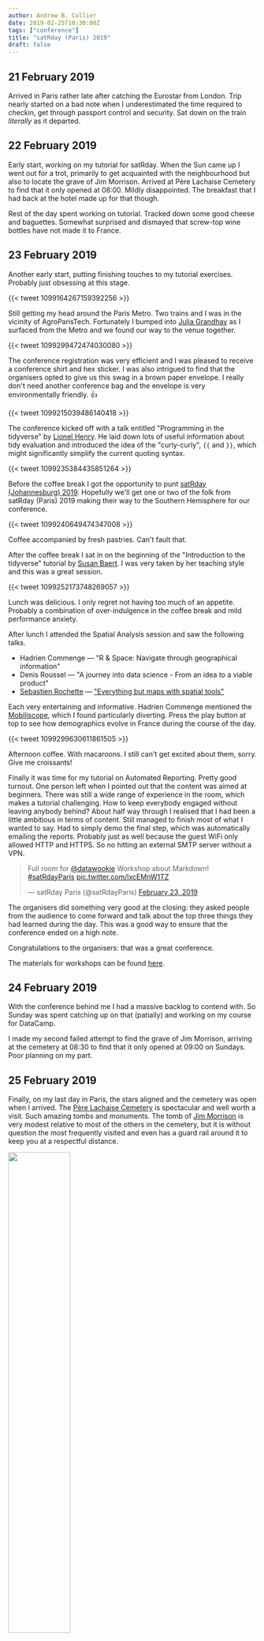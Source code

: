 ```yaml
---
author: Andrew B. Collier
date: 2019-02-25T10:30:00Z
tags: ["conference"]
title: "satRday (Paris) 2019"
draft: false
---
```


## 21 February 2019

Arrived in Paris rather late after catching the Eurostar from London. Trip nearly started on a bad note when I underestimated the time required to checkin, get through passport control and security. Sat down on the train *literally* as it departed.

## 22 February 2019

Early start, working on my tutorial for satRday. When the Sun came up I went out for a trot, primarily to get acquainted with the neighbourhood but also to locate the grave of Jim Morrison. Arrived at Père Lachaise Cemetery to find that it only opened at 08:00. Mildly disappointed. The breakfast that I had back at the hotel made up for that though.

Rest of the day spent working on tutorial. Tracked down some good cheese and baguettes. Somewhat surprised and dismayed that screw-top wine bottles have not made it to France.

## 23 February 2019

Another early start, putting finishing touches to my tutorial exercises. Probably just obsessing at this stage.

{{< tweet 1099164267159392256 >}}

Still getting my head around the Paris Metro. Two trains and I was in the vicinity of AgroParisTech. Fortunately I bumped into [Julia Grandhay](https://twitter.com/JuliaGr10) as I surfaced from the Metro and we found our way to the venue together.

{{< tweet 1099299472474030080 >}}

The conference registration was very efficient and I was pleased to receive a conference shirt and hex sticker. I was also intrigued to find that the organisers opted to give us this swag in a brown paper envelope. I really don't need another conference bag and the envelope is very environmentally friendly. :thumbsup:

<!-- <blockquote class="twitter-tweet" data-cards="hidden" data-lang="en"><p lang="en" dir="ltr">And <a href="https://twitter.com/hashtag/satRdayParis?src=hash&amp;ref_src=twsrc%5Etfw">#satRdayParis</a> is go! <a href="https://twitter.com/satRdayParis?ref_src=twsrc%5Etfw">@satRdayParis</a> <a href="https://t.co/pbiX1BKkTE">pic.twitter.com/pbiX1BKkTE</a></p>&mdash; Andrew B. Collier (@datawookie) <a href="https://twitter.com/datawookie/status/1099221455219367936?ref_src=twsrc%5Etfw">February 23, 2019</a></blockquote> -->

{{< tweet 1099215039486140418 >}}

The conference kicked off with a talk entitled "Programming in the tidyverse" by [Lionel Henry](https://twitter.com/_lionelhenry). He laid down lots of useful information about tidy evaluation and introduced the idea of the "curly-curly", `{{` and `}}`, which might significantly simplify the current quoting syntax.

{{< tweet 1099235384435851264 >}}

Before the coffee break I got the opportunity to punt [satRday (Johannesburg) 2019](http://joburg2019.satrdays.org). Hopefully we'll get one or two of the folk from satRday (Paris) 2019 making their way to the Southern Hemisphere for our conference.

{{< tweet 1099240649474347008 >}}

Coffee accompanied by fresh pastries. Can't fault that.

After the coffee break I sat in on the beginning of the "Introduction to the tidyverse" tutorial by [Susan Baert](https://twitter.com/SuzanBaert). I was very taken by her teaching style and this was a great session. 

{{< tweet 1099252173748269057 >}}

Lunch was delicious. I only regret not having too much of an appetite. Probably a combination of over-indulgence in the coffee break and mild performance anxiety.

After lunch I attended the Spatial Analysis session and saw the following talks.

- Hadrien Commenge — "R & Space: Navigate through geographical information"
- Denis Roussel — "A journey into data science - From an idea to a viable product"
- [Sebastien Rochette](https://twitter.com/statnmap) — ["Everything but maps with spatial tools"](https://github.com/statnmap/prez/blob/master/2019-02-22_SatRdays_Paris.pdf)

Each very entertaining and informative. Hadrien Commenge mentioned the [Mobiliscope](http://mobiliscope.parisgeo.cnrs.fr/), which I found particularly diverting. Press the play button at top to see how demographics evolve in France during the course of the day.

{{< tweet 1099299630611861505 >}}

Afternoon coffee. With macaroons. I still can't get excited about them, sorry. Give me croissants!

Finally it was time for my tutorial on Automated Reporting. Pretty good turnout. One person left when I pointed out that the content was aimed at beginners. There was still a wide range of experience in the room, which makes a tutorial challenging. How to keep everybody engaged without leaving anybody behind? About half way through I realised that I had been a little ambitious in terms of content. Still managed to finish most of what I wanted to say. Had to simply demo the final step, which was automatically emailing the reports. Probably just as well because the guest WiFi only allowed HTTP and HTTPS. So no hitting an external SMTP server without a VPN.

<blockquote class="twitter-tweet" data-lang="en"><p lang="en" dir="ltr">Full room for <a href="https://twitter.com/datawookie?ref_src=twsrc%5Etfw">@datawookie</a> Workshop about Markdown! <a href="https://twitter.com/hashtag/satRdayParis?src=hash&amp;ref_src=twsrc%5Etfw">#satRdayParis</a> <a href="https://t.co/lxcEMnW1TZ">pic.twitter.com/lxcEMnW1TZ</a></p>&mdash; satRday Paris (@satRdayParis) <a href="https://twitter.com/satRdayParis/status/1099317385406894080?ref_src=twsrc%5Etfw">February 23, 2019</a></blockquote>
<script async src="https://platform.twitter.com/widgets.js" charset="utf-8"></script>

The organisers did something very good at the closing: they asked people from the audience to come forward and talk about the top three things they had learned during the day. This was a good way to ensure that the conference ended on a high note.

Congratulations to the organisers: that was a great conference.

The materials for workshops can be found [here](https://github.com/satRdays/paris2019).

## 24 February 2019

With the conference behind me I had a massive backlog to contend with. So Sunday was spent catching up on that (patially) and working on my course for DataCamp.

I made my second failed attempt to find the grave of Jim Morrison, arriving at the cemetery at 08:30 to find that it only opened at 09:00 on Sundays. Poor planning on my part.

## 25 February 2019

Finally, on my last day in Paris, the stars aligned and the cemetery was open when I arrived. The [Père Lachaise Cemetery](https://en.wikipedia.org/wiki/P%C3%A8re_Lachaise_Cemetery) is spectacular and well worth a visit. Such amazing tombs and monuments. The tomb of [Jim Morrison](https://en.wikipedia.org/wiki/Jim_Morrison) is very modest relative to most of the others in the cemetery, but it is without question the most frequently visited and even has a guard rail around it to keep you at a respectful distance.

<img src="/img/2019/02/père- lachaise-cemetery-jim-morrison.jpg" width="50%">

A side note: do not consider running in the cemetery. In fact, do not even go to the cemetery in running clothes because you might be accused of running. Which, incidentally, is "strictly forbidden". No problems with that, it makes sense.

My trip to Paris was great. But the highlight was the fromagerie a few steps from my hotel. Never seen (or tasted) such a range of cheese. I regret not having more time and apetite to work my way through more of it.

<img src="/img/2019/02/fromagerie.jpg" width="50%">
